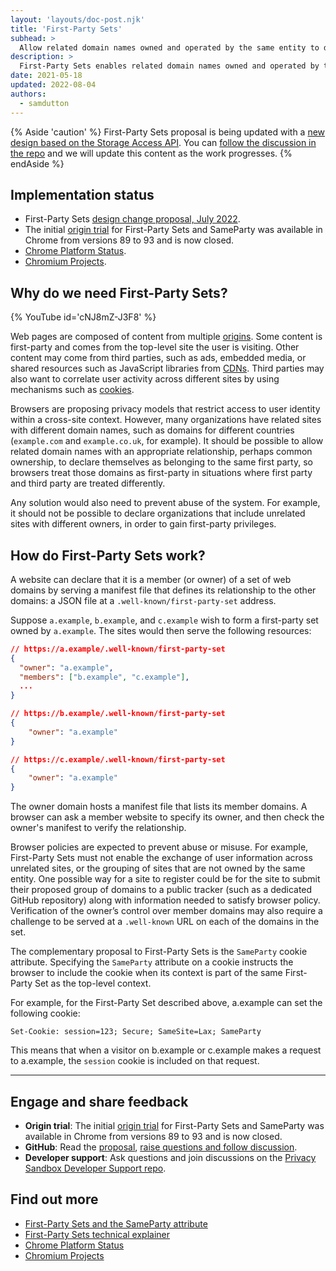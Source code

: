 ```yaml
---
layout: 'layouts/doc-post.njk'
title: 'First-Party Sets'
subhead: >
  Allow related domain names owned and operated by the same entity to declare themselves as belonging to the same first party.
description: >
  First-Party Sets enables related domain names owned and operated by the same entity to declare themselves as belonging to the same first party.
date: 2021-05-18
updated: 2022-08-04
authors:
  - samdutton
---
```


{% Aside 'caution' %}
First-Party Sets proposal is being updated with a [new design based on
the Storage Access API](https://github.com/WICG/first-party-sets/issues/92). You can [follow the discussion in the repo](https://github.com/WICG/first-party-sets/issues)
and we will update this content as the work progresses.
{% endAside %}


## Implementation status

* First-Party Sets [design change proposal, July 2022](https://github.com/WICG/first-party-sets/issues/92).
* The initial [origin trial](/origintrials/#/view_trial/988540118207823873) 
for First-Party Sets and SameParty was available in Chrome from versions 89 to 93 and is now closed.
* [Chrome Platform Status](https://chromestatus.com/feature/5640066519007232).
* [Chromium Projects](https://www.chromium.org/updates/first-party-sets).


## Why do we need First-Party Sets?

{% YouTube
  id='cNJ8mZ-J3F8' 
%}

Web pages are composed of content from multiple [origins](/docs/privacy-sandbox/glossary#origin).
Some content is first-party and comes from the top-level site the user is visiting. Other content
may come from third parties, such as ads, embedded media, or shared resources such as JavaScript
libraries from [CDNs](https://www.cloudflare.com/en-gb/learning/cdn/what-is-a-cdn/). Third parties
may also want to correlate user activity across different sites by using mechanisms such as
[cookies](/docs/privacy-sandbox/glossary#origin).

Browsers are proposing privacy models that restrict access to user identity within a cross-site
context. However, many organizations have related sites with different domain names, such as domains
for different countries (`example.com` and `example.co.uk`, for example). It should be possible to
allow related domain names with an appropriate relationship, perhaps common ownership, to declare
themselves as belonging to the same first party, so browsers treat those domains as first-party in
situations where first party and third party are treated differently.

Any solution would also need to prevent abuse of the system. For example, it should not be possible
to declare organizations that include unrelated sites with different owners, in order to gain
first-party privileges.

## How do First-Party Sets work?

A website can declare that it is a member (or owner) of a set of web domains by serving a manifest
file that defines its relationship to the other domains: a JSON file at a
`.well-known/first-party-set` address.

Suppose `a.example`, `b.example`, and `c.example` wish to form a first-party set owned by
`a.example`. The sites would then serve the following resources:

```json
// https://a.example/.well-known/first-party-set
{
  "owner": "a.example",
  "members": ["b.example", "c.example"],
  ...
}

// https://b.example/.well-known/first-party-set
{
	"owner": "a.example"
}

// https://c.example/.well-known/first-party-set
{
	"owner": "a.example"
}
```

The owner domain hosts a manifest file that lists its member domains. A browser can ask a member
website to specify its owner, and then check the owner's manifest to verify the relationship.

Browser policies are expected to prevent abuse or misuse. For example, First-Party Sets must not
enable the exchange of user information across unrelated sites, or the grouping of sites that are
not owned by the same entity. One possible way for a site to register could be for the site to submit
their proposed group of domains to a public tracker (such as a dedicated GitHub repository) along
with information needed to satisfy browser policy. Verification of the owner’s control over member
domains may also require a challenge to be served at a `.well-known` URL on each of the domains in
the set.

The complementary proposal to First-Party Sets is the `SameParty` cookie attribute. Specifying the
`SameParty` attribute on a cookie instructs the browser to include the cookie when its context is
part of the same First-Party Set as the top-level context.

For example, for the First-Party Set described above, a.example can set the following cookie:

```Set-Cookie: session=123; Secure; SameSite=Lax; SameParty```

This means that when a visitor on b.example or c.example makes a request to a.example, the `session`
cookie is included on that request.


---

## Engage and share feedback

* **Origin trial**: The initial [origin trial](/origintrials/#/view_trial/988540118207823873) 
for First-Party Sets and SameParty was available in Chrome from versions 89 to 93 and is now closed.
* **GitHub**: Read the [proposal](https://github.com/privacycg/first-party-sets), [raise questions and
follow discussion](https://github.com/privacycg/first-party-sets/issues).
* **Developer support**: Ask questions and join discussions on the
[Privacy Sandbox Developer Support repo](https://github.com/GoogleChromeLabs/privacy-sandbox-dev-support).


## Find out more

* [First-Party Sets and the SameParty attribute](/blog/first-party-sets-sameparty/)
* [First-Party Sets technical explainer](https://github.com/WICG/first-party-sets#introduction)
* [Chrome Platform Status](https://chromestatus.com/feature/5640066519007232)
* [Chromium Projects](https://www.chromium.org/updates/first-party-sets)
